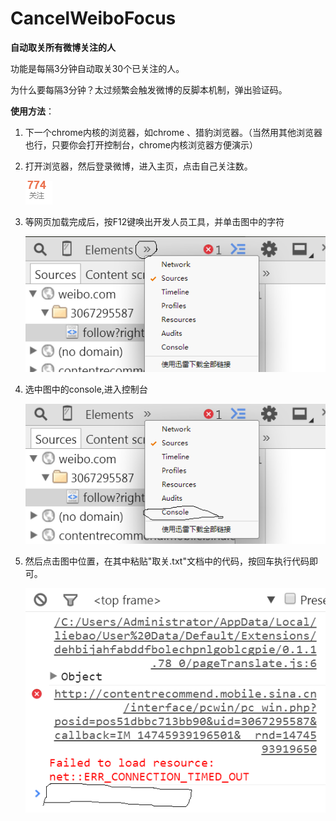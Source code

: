 # CancelWeiboFocus
**自动取关所有微博关注的人**

功能是每隔3分钟自动取关30个已关注的人。

为什么要每隔3分钟？太过频繁会触发微博的反脚本机制，弹出验证码。

**使用方法**：

1. 下一个chrome内核的浏览器，如chrome 、猎豹浏览器。（当然用其他浏览器也行，只要你会打开控制台，chrome内核浏览器方便演示）

2. 打开浏览器，然后登录微博，进入主页，点击自己关注数。

   ![alt 关注数](pics/focus.png)

3. 等网页加载完成后，按F12键唤出开发人员工具，并单击图中的字符

   ![alt 开发人员工具](pics/develop.png)

4. 选中图中的console,进入控制台

   ![alt console](pics/console.png)

5. 然后点击图中位置，在其中粘贴"取关.txt"文档中的代码，按回车执行代码即可。

   ![alt inputCode](pics/code.png)

   ​

